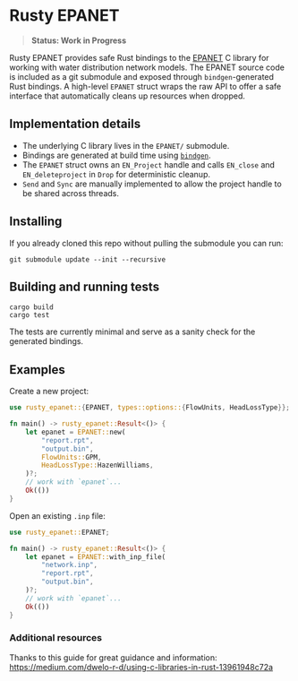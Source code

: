 # Rusty EPANET

> **Status: Work in Progress**

Rusty EPANET provides safe Rust bindings to the [EPANET](https://github.com/OpenWaterAnalytics/EPANET) C library for working with water distribution network models. The EPANET source code is included as a git submodule and exposed through `bindgen`-generated Rust bindings. A high-level `EPANET` struct wraps the raw API to offer a safe interface that automatically cleans up resources when dropped.

## Implementation details

- The underlying C library lives in the `EPANET/` submodule.
- Bindings are generated at build time using [`bindgen`](https://rust-lang.github.io/rust-bindgen/).
- The `EPANET` struct owns an `EN_Project` handle and calls `EN_close` and `EN_deleteproject` in `Drop` for deterministic cleanup.
- `Send` and `Sync` are manually implemented to allow the project handle to be shared across threads.

## Installing

If you already cloned this repo without pulling the submodule you can run:

```
git submodule update --init --recursive
```

## Building and running tests

```
cargo build
cargo test
```

The tests are currently minimal and serve as a sanity check for the generated bindings.

## Examples

Create a new project:

```rust
use rusty_epanet::{EPANET, types::options::{FlowUnits, HeadLossType}};

fn main() -> rusty_epanet::Result<()> {
    let epanet = EPANET::new(
        "report.rpt",
        "output.bin",
        FlowUnits::GPM,
        HeadLossType::HazenWilliams,
    )?;
    // work with `epanet`...
    Ok(())
}
```

Open an existing `.inp` file:

```rust
use rusty_epanet::EPANET;

fn main() -> rusty_epanet::Result<()> {
    let epanet = EPANET::with_inp_file(
        "network.inp",
        "report.rpt",
        "output.bin",
    )?;
    // work with `epanet`...
    Ok(())
}
```

### Additional resources

Thanks to this guide for great guidance and information:
<https://medium.com/dwelo-r-d/using-c-libraries-in-rust-13961948c72a>

